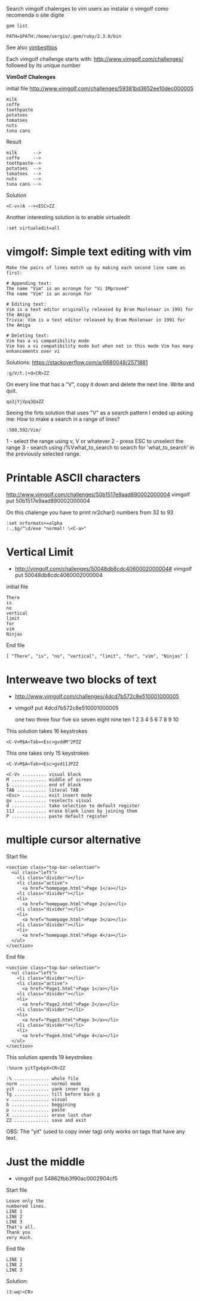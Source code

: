 Search vimgolf chalenges to vim users
ao instalar o vimgolf como recomenda o site digite

    gem list

    PATH=$PATH:/home/sergio/.gem/ruby/2.3.0/bin

See also [vimbesttips](vimbesttips.md)

Each vimgolf challenge starts with: http://www.vimgolf.com/challenges/
followed by its unique number

**VimGolf Chalenges**

initial file http://www.vimgolf.com/challenges/59381bd3652ee10dec000005

    milk
    coffe
    toothpaste
    potatoes
    tomatoes
    nuts
    tuna cans

Result

    milk      -->
    coffe     -->
    toothpaste-->
    potatoes  -->
    tomatoes  -->
    nuts      -->
    tuna cans -->

Solution

    <C-v>)A --><ESC>ZZ

Another interesting solution is to enable virtualedit

    :set virtualedit=all

# vimgolf: Simple text editing with vim

    Make the pairs of lines match up by making each second line same as first:

    # Appending text:
    The name "Vim" is an acronym for "Vi IMproved"
    The name "Vim" is an acronym for

    # Editing text:
    Vim is a text editor originally released by Bram Moolenaar in 1991 for the Amiga
    Trivia: Vim is a text editor released by Bram Moolenaar in 1991 for the Amiga

    # Deleting text:
    Vim has a vi compatibility mode
    Vim has a vi compatibility mode but when not in this mode Vim has many enhancements over vi

Solutions: https://stackoverflow.com/a/6680048/2571881

    :g/V/t.|+d<CR>ZZ

On every line that has a "V", copy it down and delete the next line. Write and quit.

    qa3jYjVpq3@aZZ

Seeing the firts solution that uses "V" as a search pattern I ended up asking
me: How to make a search in a range of lines?

    :580,592/Vim/

1 - select the range using v, V or whatever
2 - press ESC to unselect the range
3 - search using /\%Vwhat_to_search to search for 'what_to_search' in the previously selected range.

# Printable ASCII characters
http://www.vimgolf.com/challenges/50b1517e9aad890002000004  vimgolf put 50b1517e9aad890002000004

On this chalenge you have to print nr2char() numbers from 32 to 93

    :set nrformats+=alpha
    :.,$g/^\d/exe "normal! \<C-a>"

# Vertical Limit
+ http://vimgolf.com/challenges/50048db8cdc4060002000004# vimgolf put 50048db8cdc4060002000004

initial file

    There
    is
    no
    vertical
    limit
    for
    vim
    Ninjas

End file

    [ "There", "is", "no", "vertical", "limit", "for", "vim", "Ninjas" ]

# Interweave two blocks of text
+ http://www.vimgolf.com/challenges/4dcd7b572c8e510001000005
+ vimgolf put 4dcd7b572c8e510001000005

    one
    two
    three
    four
    five
    six
    seven
    eight
    nine
    ten
    1
    2
    3
    4
    5
    6
    7
    8
    9
    10

This solution takes 16 keystrokes

    <C-V>M$A<Tab><Esc>gvddM"2PZZ

This one takes only 15 keystrokes

    <C-V>M$A<Tab><Esc>gvd11JPZZ

    <C-V> ......... visual block
    M ............. middle of screen
    $ ............. end of block
    TAB ........... literal TAB
    <Esc> ......... exit insert mode
    gv ............ reselects visual
    d ............. take selection to default register
    11J ........... erase blank lines by joining them
    P ............. paste default register

# multiple cursor alternative

Start file

    <section class="top-bar-selection">
      <ul class="left">
        <li class="divider"></li>
        <li class="active">
          <a href="homepage.html">Page 1</a></li>
        <li class="divider"></li>
        <li>
          <a href="homepage.html">Page 2</a></li>
        <li class="divider"></li>
        <li>
          <a href="homepage.html">Page 3</a></li>
        <li class="divider"></li>
        <li>
          <a href="homepage.html">Page 4</a></li>
      </ul>
    </section>

End file

    <section class="top-bar-selection">
      <ul class="left">
        <li class="divider"></li>
        <li class="active">
          <a href="Page1.html">Page 1</a></li>
        <li class="divider"></li>
        <li>
          <a href="Page2.html">Page 2</a></li>
        <li class="divider"></li>
        <li>
          <a href="Page3.html">Page 3</a></li>
        <li class="divider"></li>
        <li>
          <a href="Page4.html">Page 4</a></li>
      </ul>
    </section>

This solution spends 19 keystrokes

    :%norm yitTgvbpX<CR>ZZ

    :% ............. whole file
    norm ........... normal mode
    yit ............ yank inner tag
    Tg ............. till before back g
    v .............. visual
    b .............. beggining
    p .............. paste
    X .............. erase last char
    ZZ ............. save and exit

OBS: The "yit" (used to copy inner tag) only works on tags
     that have any text.

# Just the middle
+ vimgolf put 54862fbb3f90ac0002904cf5

Start file

    Leave only the
    numbered lines.
    LINE 1
    LINE 2
    LINE 3
    That's all.
    Thank you
    very much.

End file

    LINE 1
    LINE 2
    LINE 3

Solution:

    )3:wq!<CR>

